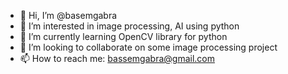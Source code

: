 - 👋 Hi, I’m @basemgabra
- 👀 I’m interested in image processing, AI using python
- 🌱 I’m currently learning OpenCV library for python
- 💞️ I’m looking to collaborate on some image processing project
- 📫 How to reach me: bassemgabra@gmail.com

<!---
basemgabra/basemgabra is a ✨ special ✨ repository because its `README.md` (this file) appears on your GitHub profile.
You can click the Preview link to take a look at your changes.
--->
